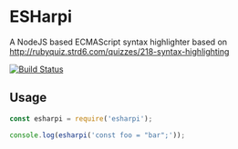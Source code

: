 # ESHarpi
A NodeJS based ECMAScript syntax highlighter based on http://rubyquiz.strd6.com/quizzes/218-syntax-highlighting

[![Build Status](https://travis-ci.org/alexlrobertson/esharpi.svg?branch=master)](https://travis-ci.org/alexlrobertson/esharpi)

## Usage

```javascript
const esharpi = require('esharpi');

console.log(esharpi('const foo = "bar";'));
```
